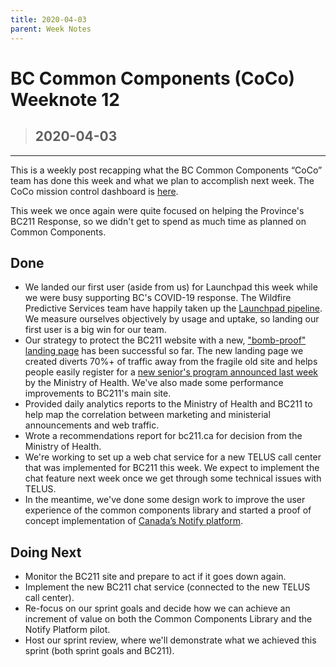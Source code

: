```yaml
---
title: 2020-04-03
parent: Week Notes
---
```

# BC Common Components (CoCo) Weeknote 12
> ## 2020-04-03
___

This is a weekly post recapping what the BC Common Components “CoCo” team has done this week and what we plan to accomplish next week. The CoCo mission control dashboard is [here](https://trello.com/b/vqqXYk3l/common-components-mission-control).

This week we once again were quite focused on helping the Province's BC211 Response, so we didn't get to spend as much time as planned on Common Components.
 
## Done
- We landed our first user (aside from us) for Launchpad this week while we were busy supporting BC's COVID-19 response. The Wildfire Predictive Services team have happily taken up the [Launchpad pipeline](https://github.com/bcgov/openshift-launchpad-deployment). We measure ourselves objectively by usage and uptake, so landing our first user is a big win for our team.
- Our strategy to protect the BC211 website with a new, ["bomb-proof" landing page](http://bc211.ca/) has been successful so far. The new landing page we created diverts 70%+ of traffic away from the fragile old site and helps people easily register for a [new senior's program announced last week](https://news.gov.bc.ca/releases/2020HLTH0109-000570) by the Ministry of Health. We've also made some performance improvements to BC211's main site.
- Provided daily analytics reports to the Ministry of Health and BC211 to help map the correlation between marketing and ministerial announcements and web traffic. 
- Wrote a recommendations report for bc211.ca for decision from the Ministry of Health.
- We're working to set up a web chat service for a new TELUS call center that was implemented for BC211 this week. We expect to implement the chat feature next week once we get through some technical issues with TELUS.
- In the meantime, we've done some design work to improve the user experience of the common components library and started a proof of concept implementation of [Canada’s Notify platform](https://notification.alpha.canada.ca/).

## Doing Next
- Monitor the BC211 site and prepare to act if it goes down again.
- Implement the new BC211 chat service (connected to the new TELUS call center).
- Re-focus on our sprint goals and decide how we can achieve an increment of value on both the Common Components Library and the Notify Platform pilot.
- Host our sprint review, where we'll demonstrate what we achieved this sprint (both sprint goals and BC211).